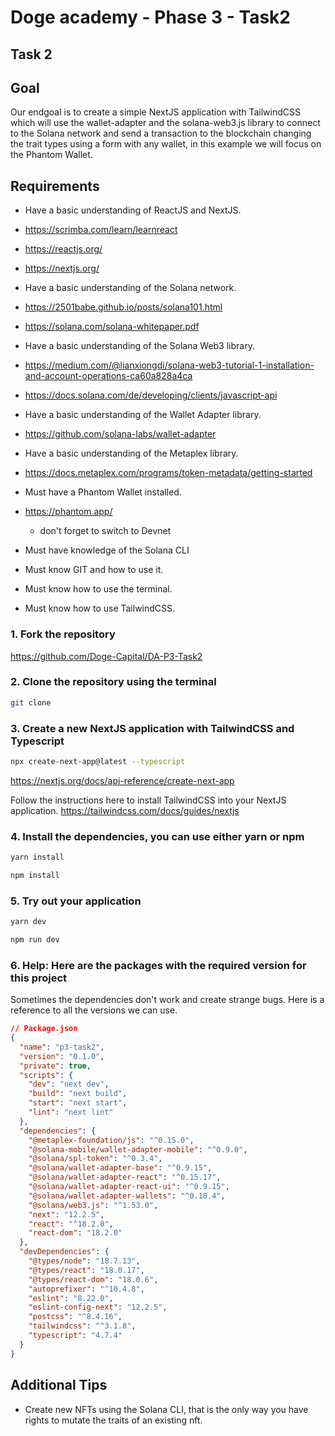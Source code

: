 # Doge academy - Phase 3 - Task2

## Task 2

## Goal

Our endgoal is to create a simple NextJS application with TailwindCSS which will use the wallet-adapter and the solana-web3.js library to connect to the Solana network and send a transaction to the blockchain changing the trait types using a form with any wallet, in this example we will focus on the Phantom Wallet.

## Requirements

- Have a basic understanding of ReactJS and NextJS.
- https://scrimba.com/learn/learnreact
- https://reactjs.org/
- https://nextjs.org/
- Have a basic understanding of the Solana network.
- https://2501babe.github.io/posts/solana101.html
- https://solana.com/solana-whitepaper.pdf
- Have a basic understanding of the Solana Web3 library.
- https://medium.com/@lianxiongdi/solana-web3-tutorial-1-installation-and-account-operations-ca60a828a4ca
- https://docs.solana.com/de/developing/clients/javascript-api
- Have a basic understanding of the Wallet Adapter library.
- https://github.com/solana-labs/wallet-adapter
- Have a basic understanding of the Metaplex library.
- https://docs.metaplex.com/programs/token-metadata/getting-started
- Must have a Phantom Wallet installed.
- https://phantom.app/

  - don't forget to switch to Devnet

- Must have knowledge of the Solana CLI
- Must know GIT and how to use it.
- Must know how to use the terminal.
- Must know how to use TailwindCSS.

### 1. Fork the repository

https://github.com/Doge-Capital/DA-P3-Task2

### 2. Clone the repository using the terminal

```bash
git clone
```

### 3. Create a new NextJS application with TailwindCSS and Typescript

```bash
npx create-next-app@latest --typescript
```

https://nextjs.org/docs/api-reference/create-next-app

Follow the instructions here to install TailwindCSS into your NextJS application.
https://tailwindcss.com/docs/guides/nextjs

### 4. Install the dependencies, you can use either yarn or npm

```bash
yarn install
```

```bash
npm install
```

### 5. Try out your application

```bash
yarn dev
```

```bash
npm run dev
```

### 6. Help: Here are the packages with the required version for this project

Sometimes the dependencies don't work and create strange bugs. Here is a reference to all the versions we can use.

```json
// Package.json
{
  "name": "p3-task2",
  "version": "0.1.0",
  "private": true,
  "scripts": {
    "dev": "next dev",
    "build": "next build",
    "start": "next start",
    "lint": "next lint"
  },
  "dependencies": {
    "@metaplex-foundation/js": "^0.15.0",
    "@solana-mobile/wallet-adapter-mobile": "^0.9.0",
    "@solana/spl-token": "^0.3.4",
    "@solana/wallet-adapter-base": "^0.9.15",
    "@solana/wallet-adapter-react": "^0.15.17",
    "@solana/wallet-adapter-react-ui": "^0.9.15",
    "@solana/wallet-adapter-wallets": "^0.18.4",
    "@solana/web3.js": "^1.53.0",
    "next": "12.2.5",
    "react": "^18.2.0",
    "react-dom": "18.2.0"
  },
  "devDependencies": {
    "@types/node": "18.7.13",
    "@types/react": "18.0.17",
    "@types/react-dom": "18.0.6",
    "autoprefixer": "^10.4.8",
    "eslint": "8.22.0",
    "eslint-config-next": "12.2.5",
    "postcss": "^8.4.16",
    "tailwindcss": "^3.1.8",
    "typescript": "4.7.4"
  }
}
```

## Additional Tips

- Create new NFTs using the Solana CLI, that is the only way you have rights to mutate the traits of an existing nft.
